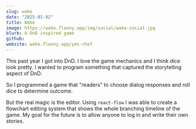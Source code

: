```yaml
---
slug: wake
date: "2025-01-02"
title: Wake
image: https://wake.flanny.app/img/social/wake-social.jpg
blurb: A DnD inspired game
github: 
website: wake.flanny.app/yes-chef
---
```


This past year I got into DnD. I love the game mechanics and I think dice look pretty.
I wanted to program something that captured the storytelling aspect of DnD.

So I programmed a game that "readers" to choose dialog responses and roll dice to determine outcome.

But the real magic is the editor. Using `react-flow` I was able to create a flowchart editing
system that shows the whole branching timeline of the game. My goal for the future is to allow anyone to
log in and write their own stories.

